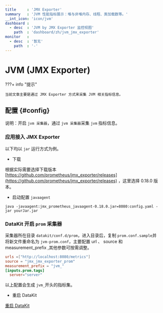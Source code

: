 ```yaml
---
title     : 'JMX Exporter'
summary   : 'JVM 性能指标展示：堆与非堆内存、线程、类加载数等。'
__int_icon: 'icon/jvm'
dashboard :
  - desc  : 'JVM by JMX Exporter 监控视图'
    path  : 'dashboard/zh/jvm_jmx_exporter'
monitor   :
  - desc  : '暂无'
    path  : '-'
---
```


<!-- markdownlint-disable MD025 MD046-->
# JVM (JMX Exporter)


???+ info "提示"

    当前文章主要是通过 JMX Exporter 方式来采集 JVM 相关指标信息。

<!-- markdownlint-enable -->

## 配置 {#config}

说明：开启 `jvm 采集器`，通过 `jvm 采集器`采集 `jvm` 指标信息。

### 应用接入 JMX Exporter


以下均以 `jar` 运行方式为例。

- 下载

根据实际需要选择下载版本 [https://github.com/prometheus/jmx_exporter/releases](https://github.com/prometheus/jmx_exporter/releases) ，这里选择 0.18.0 版本。

- 启动配置 `javaagent`

```shell
java -javaagent:jmx_prometheus_javaagent-0.18.0.jar=8080:config.yaml -jar yourJar.jar
```

### DataKit 开启 `prom` 采集器

采集器所在目录 `datakit/conf.d/prom`，进入目录后，复制 `prom.conf.sample`并将新文件重命名为 `jvm-prom.conf`，主要配置 url 、 source 和 measurement_prefix ,其他参数可按需调整。

```toml
urls =["http://localhost:8080/metrics"]
source = "jmx_jmx_exporter_prom"
measurement_prefix = "jvm_"
[inputs.prom.tags]
  server="server"  
```

以上配置会生成 `jvm_`开头的指标集。

- 重启 DataKit

[重启 DataKit](../datakit/datakit-service-how-to.md#manage-service)
